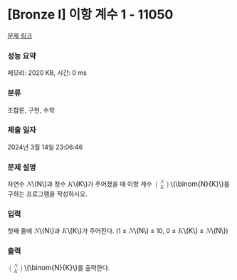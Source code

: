 # [Bronze I] 이항 계수 1 - 11050 

[문제 링크](https://www.acmicpc.net/problem/11050) 

### 성능 요약

메모리: 2020 KB, 시간: 0 ms

### 분류

조합론, 구현, 수학

### 제출 일자

2024년 3월 14일 23:06:46

### 문제 설명

<p>자연수 <mjx-container class="MathJax" jax="CHTML" style="font-size: 109%; position: relative;"><mjx-math class="MJX-TEX" aria-hidden="true"><mjx-mi class="mjx-i"><mjx-c class="mjx-c1D441 TEX-I"></mjx-c></mjx-mi></mjx-math><mjx-assistive-mml unselectable="on" display="inline"><math xmlns="http://www.w3.org/1998/Math/MathML"><mi>N</mi></math></mjx-assistive-mml><span aria-hidden="true" class="no-mathjax mjx-copytext">\(N\)</span></mjx-container>과 정수 <mjx-container class="MathJax" jax="CHTML" style="font-size: 109%; position: relative;"><mjx-math class="MJX-TEX" aria-hidden="true"><mjx-mi class="mjx-i"><mjx-c class="mjx-c1D43E TEX-I"></mjx-c></mjx-mi></mjx-math><mjx-assistive-mml unselectable="on" display="inline"><math xmlns="http://www.w3.org/1998/Math/MathML"><mi>K</mi></math></mjx-assistive-mml><span aria-hidden="true" class="no-mathjax mjx-copytext">\(K\)</span></mjx-container>가 주어졌을 때 이항 계수 <mjx-container class="MathJax" jax="CHTML" style="font-size: 109%; position: relative;"><mjx-math class="MJX-TEX" aria-hidden="true"><mjx-mrow><mjx-texatom texclass="OPEN"><mjx-mo class="mjx-sop"><mjx-c class="mjx-c28 TEX-S1"></mjx-c></mjx-mo></mjx-texatom><mjx-mfrac><mjx-frac atop="true" delims="true" style="vertical-align: -0.345em;"><mjx-num style="padding-bottom: 0.306em;"><mjx-mi class="mjx-i" size="s"><mjx-c class="mjx-c1D441 TEX-I"></mjx-c></mjx-mi></mjx-num><mjx-den><mjx-mi class="mjx-i" size="s"><mjx-c class="mjx-c1D43E TEX-I"></mjx-c></mjx-mi></mjx-den></mjx-frac></mjx-mfrac><mjx-texatom texclass="CLOSE"><mjx-mo class="mjx-sop"><mjx-c class="mjx-c29 TEX-S1"></mjx-c></mjx-mo></mjx-texatom></mjx-mrow></mjx-math><mjx-assistive-mml unselectable="on" display="inline"><math xmlns="http://www.w3.org/1998/Math/MathML"><mrow data-mjx-texclass="ORD"><mrow data-mjx-texclass="OPEN"><mo minsize="1.2em" maxsize="1.2em">(</mo></mrow><mfrac linethickness="0"><mi>N</mi><mi>K</mi></mfrac><mrow data-mjx-texclass="CLOSE"><mo minsize="1.2em" maxsize="1.2em">)</mo></mrow></mrow></math></mjx-assistive-mml><span aria-hidden="true" class="no-mathjax mjx-copytext">\(\binom{N}{K}\)</span></mjx-container>를 구하는 프로그램을 작성하시오.</p>

### 입력 

 <p>첫째 줄에 <mjx-container class="MathJax" jax="CHTML" style="font-size: 109%; position: relative;"><mjx-math class="MJX-TEX" aria-hidden="true"><mjx-mi class="mjx-i"><mjx-c class="mjx-c1D441 TEX-I"></mjx-c></mjx-mi></mjx-math><mjx-assistive-mml unselectable="on" display="inline"><math xmlns="http://www.w3.org/1998/Math/MathML"><mi>N</mi></math></mjx-assistive-mml><span aria-hidden="true" class="no-mathjax mjx-copytext">\(N\)</span></mjx-container>과 <mjx-container class="MathJax" jax="CHTML" style="font-size: 109%; position: relative;"><mjx-math class="MJX-TEX" aria-hidden="true"><mjx-mi class="mjx-i"><mjx-c class="mjx-c1D43E TEX-I"></mjx-c></mjx-mi></mjx-math><mjx-assistive-mml unselectable="on" display="inline"><math xmlns="http://www.w3.org/1998/Math/MathML"><mi>K</mi></math></mjx-assistive-mml><span aria-hidden="true" class="no-mathjax mjx-copytext">\(K\)</span></mjx-container>가 주어진다. (1 ≤ <mjx-container class="MathJax" jax="CHTML" style="font-size: 109%; position: relative;"><mjx-math class="MJX-TEX" aria-hidden="true"><mjx-mi class="mjx-i"><mjx-c class="mjx-c1D441 TEX-I"></mjx-c></mjx-mi></mjx-math><mjx-assistive-mml unselectable="on" display="inline"><math xmlns="http://www.w3.org/1998/Math/MathML"><mi>N</mi></math></mjx-assistive-mml><span aria-hidden="true" class="no-mathjax mjx-copytext">\(N\)</span></mjx-container> ≤ 10, 0 ≤ <mjx-container class="MathJax" jax="CHTML" style="font-size: 109%; position: relative;"><mjx-math class="MJX-TEX" aria-hidden="true"><mjx-mi class="mjx-i"><mjx-c class="mjx-c1D43E TEX-I"></mjx-c></mjx-mi></mjx-math><mjx-assistive-mml unselectable="on" display="inline"><math xmlns="http://www.w3.org/1998/Math/MathML"><mi>K</mi></math></mjx-assistive-mml><span aria-hidden="true" class="no-mathjax mjx-copytext">\(K\)</span></mjx-container> ≤ <mjx-container class="MathJax" jax="CHTML" style="font-size: 109%; position: relative;"><mjx-math class="MJX-TEX" aria-hidden="true"><mjx-mi class="mjx-i"><mjx-c class="mjx-c1D441 TEX-I"></mjx-c></mjx-mi></mjx-math><mjx-assistive-mml unselectable="on" display="inline"><math xmlns="http://www.w3.org/1998/Math/MathML"><mi>N</mi></math></mjx-assistive-mml><span aria-hidden="true" class="no-mathjax mjx-copytext">\(N\)</span></mjx-container>)</p>

### 출력 

 <p> <mjx-container class="MathJax" jax="CHTML" style="font-size: 109%; position: relative;"><mjx-math class="MJX-TEX" aria-hidden="true"><mjx-mrow><mjx-texatom texclass="OPEN"><mjx-mo class="mjx-sop"><mjx-c class="mjx-c28 TEX-S1"></mjx-c></mjx-mo></mjx-texatom><mjx-mfrac><mjx-frac atop="true" delims="true" style="vertical-align: -0.345em;"><mjx-num style="padding-bottom: 0.306em;"><mjx-mi class="mjx-i" size="s"><mjx-c class="mjx-c1D441 TEX-I"></mjx-c></mjx-mi></mjx-num><mjx-den><mjx-mi class="mjx-i" size="s"><mjx-c class="mjx-c1D43E TEX-I"></mjx-c></mjx-mi></mjx-den></mjx-frac></mjx-mfrac><mjx-texatom texclass="CLOSE"><mjx-mo class="mjx-sop"><mjx-c class="mjx-c29 TEX-S1"></mjx-c></mjx-mo></mjx-texatom></mjx-mrow></mjx-math><mjx-assistive-mml unselectable="on" display="inline"><math xmlns="http://www.w3.org/1998/Math/MathML"><mrow data-mjx-texclass="ORD"><mrow data-mjx-texclass="OPEN"><mo minsize="1.2em" maxsize="1.2em">(</mo></mrow><mfrac linethickness="0"><mi>N</mi><mi>K</mi></mfrac><mrow data-mjx-texclass="CLOSE"><mo minsize="1.2em" maxsize="1.2em">)</mo></mrow></mrow></math></mjx-assistive-mml><span aria-hidden="true" class="no-mathjax mjx-copytext">\(\binom{N}{K}\)</span></mjx-container>를 출력한다.</p>

